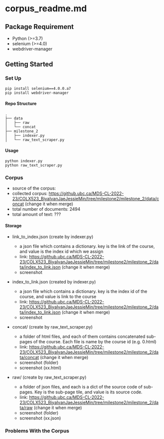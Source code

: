 # corpus_readme.md

## Package Requirement
- Python (>=3.7)
- selenium (>=4.0)
- webdriver-manager

## Getting Started
### Set Up
```
pip install selenium==4.0.0.a7
pip install webdriver-manager
```
#### Repo Structure
```
.
├── data
│   ├── raw     
│   └── concat
├── milestone_2
│   ├── indexer.py     
│   └── raw_text_scraper.py
```

#### Usage
```
python indexer.py
python raw_text_scraper.py
```
### Corpus

- source of the corpus: 
- collected corpus: https://github.ubc.ca/MDS-CL-2022-23/COLX523_BiyaIvanJaeJessieMin/tree/milestone2/milestone_2/data/concat (change it when merge)
- total number of documents: 2494
- total amount of text: ???

#### Storage
- link_to_index.json (create by indexer.py)
  - a json file which contains a dictionary. key is the link of the course, and value is the index id which we assign
  - link: https://github.ubc.ca/MDS-CL-2022-23/COLX523_BiyaIvanJaeJessieMin/tree/milestone2/milestone_2/data/index_to_link.json (change it when merge)
  - screenshot

- index_to_link.json (created by indexer.py)
  - a json file which contains a dictionary. key is the index id of the course, and value is link to the course
  - link: https://github.ubc.ca/MDS-CL-2022-23/COLX523_BiyaIvanJaeJessieMin/tree/milestone2/milestone_2/data/index_to_link.json (change it when merge)
  - screenshot

- concat/ (create by raw_text_scraper.py)
  - a folder of html files, and each of them contains concatenated sub-pages of the course. Each file is name by the course id (e.g. 0.html)
  - link: https://github.ubc.ca/MDS-CL-2022-23/COLX523_BiyaIvanJaeJessieMin/tree/milestone2/milestone_2/data/concat (change it when merge)
  - screenshot (folder)
  - screenshot (xx.html)

- raw/ (create by raw_text_scraper.py)
  - a folder of json files, and each is a dict of the source code of sub-pages. Key is the sub-page tile, and value is its source code.
  - link: https://github.ubc.ca/MDS-CL-2022-23/COLX523_BiyaIvanJaeJessieMin/tree/milestone2/milestone_2/data/raw (change it when merge)
  - screenshot (folder)
  - screenshot (xx.json)

### Problems With the Corpus
